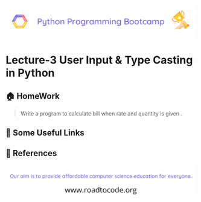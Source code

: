 <!-- HEADER -->
<p align="center">
  <img  src="./../assets/header.png" />
</p>

# Lecture-3 User Input & Type Casting in Python


## 🏠 HomeWork

>Write a program to calculate bill when rate and quantity is given .

## 🔗 Some Useful Links

## 📖 References

<!-- FOOTER -->
<p align="center">
  <img  src="./../assets/footer.png" />
</p>